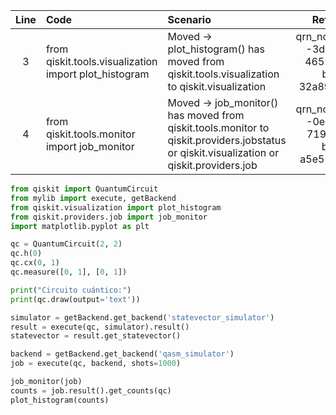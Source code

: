 | Line | Code | Scenario | Reference | Artifact | Refactoring |   
| :--: | :--- | :------- | :-------: | :------- | :---------- | 
| 3 | from qiskit.tools.visualization import plot_histogram | Moved -> plot_histogram() has moved from qiskit.tools.visualization to qiskit.visualization | qrn_notax_ddbb--3dbe9c11-4652-487d-b9aa-32a898e06860 | qiskit.tools.visualization.plot_histogram | from qiskit.visualization import plot_histogram | 
| 4 | from qiskit.tools.monitor import job_monitor | Moved -> job_monitor() has moved from qiskit.tools.monitor to qiskit.providers.jobstatus or qiskit.visualization or qiskit.providers.job | qrn_notax_ddbb--0e19eec9-7198-41fc-b81a-a5e51dbb56a9 | qiskit.tools.monitor.job_monitor | from qiskit.providers.job import job_monitor | 

```python
from qiskit import QuantumCircuit
from mylib import execute, getBackend
from qiskit.visualization import plot_histogram
from qiskit.providers.job import job_monitor
import matplotlib.pyplot as plt

qc = QuantumCircuit(2, 2)
qc.h(0)
qc.cx(0, 1)
qc.measure([0, 1], [0, 1])

print("Circuito cuántico:")
print(qc.draw(output='text'))

simulator = getBackend.get_backend('statevector_simulator')
result = execute(qc, simulator).result()
statevector = result.get_statevector()

backend = getBackend.get_backend('qasm_simulator')
job = execute(qc, backend, shots=1000)

job_monitor(job)
counts = job.result().get_counts(qc)
plot_histogram(counts)
```